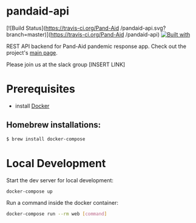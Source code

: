 # pandaid-api

[![Build Status](https://travis-ci.org/Pand-Aid /pandaid-api.svg?branch=master)](https://travis-ci.org/Pand-Aid /pandaid-api)
[![Built with](https://img.shields.io/badge/Built_with-Cookiecutter_Django_Rest-F7B633.svg)](https://github.com/agconti/cookiecutter-django-rest)

REST API backend for Pand-Aid pandemic response app. Check out the project's [main page](hhttps://github.com/Pand-Aid/Main).

Please join us at the slack group [INSERT LINK]

# Prerequisites

- install [Docker](https://docs.docker.com/docker-for-mac/install/)  

## Homebrew installations:

```sh
$ brew install docker-compose
```

# Local Development

Start the dev server for local development:
```bash
docker-compose up
```

Run a command inside the docker container:

```bash
docker-compose run --rm web [command]
```
